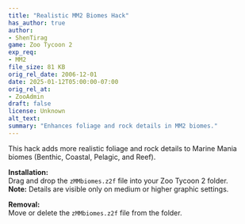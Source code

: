```yaml
---
title: "Realistic MM2 Biomes Hack"
has_author: true
author: 
- ShenTirag
game: Zoo Tycoon 2
exp_req: 
- MM2
file_size: 81 KB
orig_rel_date: 2006-12-01
date: 2025-01-12T05:00:00-07:00
orig_rel_at: 
- ZooAdmin
draft: false
license: Unknown
alt_text: 
summary: "Enhances foliage and rock details in MM2 biomes."
---
```

This hack adds more realistic foliage and rock details to Marine Mania biomes (Benthic, Coastal, Pelagic, and Reef).  

**Installation:**  
Drag and drop the `zMMbiomes.z2f` file into your Zoo Tycoon 2 folder.  
**Note:** Details are visible only on medium or higher graphic settings.  

**Removal:**  
Move or delete the `zMMbiomes.z2f` file from the folder.
